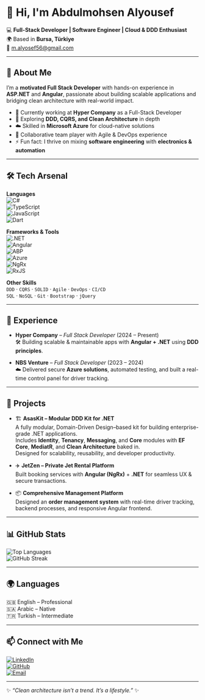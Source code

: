 <!-- Profile README for Abdulmohsen Alyousef -->

# 👋 Hi, I'm **Abdulmohsen Alyousef**  

💻 **Full-Stack Developer | Software Engineer | Cloud & DDD Enthusiast**  
🌍 Based in **Bursa, Türkiye**  
📧 [m.alyosef56@gmail.com](mailto:m.alyosef56@gmail.com)  

---

## 🚀 About Me  
I’m a **motivated Full Stack Developer** with hands-on experience in **ASP.NET** and **Angular**, passionate about building scalable applications and bridging clean architecture with real-world impact.  

- 🔭 Currently working at **Hyper Company** as a Full-Stack Developer  
- 🌱 Exploring **DDD, CQRS, and Clean Architecture** in depth  
- ☁️ Skilled in **Microsoft Azure** for cloud-native solutions  
- 🤝 Collaborative team player with Agile & DevOps experience  
- ⚡ Fun fact: I thrive on mixing **software engineering** with **electronics & automation**  

---

## 🛠️ Tech Arsenal  

**Languages**  
![C#](https://img.shields.io/badge/C%23-239120?style=for-the-badge&logo=c-sharp&logoColor=white)  
![TypeScript](https://img.shields.io/badge/TypeScript-007ACC?style=for-the-badge&logo=typescript&logoColor=white)  
![JavaScript](https://img.shields.io/badge/JavaScript-F7E017?style=for-the-badge&logo=javascript&logoColor=black)  
![Dart](https://img.shields.io/badge/Dart-0175C2?style=for-the-badge&logo=dart&logoColor=white)  

**Frameworks & Tools**  
![.NET](https://img.shields.io/badge/.NET-512BD4?style=for-the-badge&logo=dotnet&logoColor=white)  
![Angular](https://img.shields.io/badge/Angular-DD0031?style=for-the-badge&logo=angular&logoColor=white)  
![ABP](https://img.shields.io/badge/ABP_Framework-1C3D5A?style=for-the-badge&logo=dotnet&logoColor=white)  
![Azure](https://img.shields.io/badge/Azure-0089D6?style=for-the-badge&logo=microsoftazure&logoColor=white)  
![NgRx](https://img.shields.io/badge/NgRx-B7178C?style=for-the-badge&logo=ngrx&logoColor=white)  
![RxJS](https://img.shields.io/badge/RxJS-B7178C?style=for-the-badge&logo=reactivex&logoColor=white)  

**Other Skills**  
`DDD` · `CQRS` · `SOLID` · `Agile` · `DevOps` · `CI/CD`  
`SQL` · `NoSQL` · `Git` · `Bootstrap` · `jQuery`  

---

## 💼 Experience  

- **Hyper Company** – *Full Stack Developer* (2024 – Present)  
  🛠 Building scalable & maintainable apps with **Angular + .NET** using **DDD principles**.  

- **NBS Venture** – *Full Stack Developer* (2023 – 2024)  
  ☁️ Delivered secure **Azure solutions**, automated testing, and built a real-time control panel for driver tracking.  

---

## 🌟 Projects  

- 🏗 **AsasKit – Modular DDD Kit for .NET**  
  A fully modular, Domain-Driven Design–based kit for building enterprise-grade .NET applications.  
  Includes **Identity**, **Tenancy**, **Messaging**, and **Core** modules with **EF Core**, **MediatR**, and **Clean Architecture** baked in.  
  Designed for scalability, reusability, and developer productivity.  

- ✈️ **JetZen – Private Jet Rental Platform**  
  Built booking services with **Angular (NgRx)** + **.NET** for seamless UX & secure transactions.  

- 📦 **Comprehensive Management Platform**  
  Designed an **order management system** with real-time driver tracking, backend processes, and responsive Angular frontend.  

---

## 📊 GitHub Stats  

![Top Languages](https://github-readme-stats.vercel.app/api/top-langs/?username=Mohsen3-5&layout=compact&theme=tokyonight)  
![GitHub Streak](https://github-readme-streak-stats.herokuapp.com/?user=Mohsen3-5&theme=tokyonight)  

---

## 🌍 Languages  
🇬🇧 English – Professional  
🇸🇦 Arabic – Native  
🇹🇷 Turkish – Intermediate  

---

## 📫 Connect with Me  

[![LinkedIn](https://img.shields.io/badge/LinkedIn-0A66C2?style=for-the-badge&logo=linkedin&logoColor=white)](https://www.linkedin.com/in/m-alyousef/)  
[![GitHub](https://img.shields.io/badge/GitHub-181717?style=for-the-badge&logo=github&logoColor=white)](https://github.com/Mohsen3-5)  
[![Email](https://img.shields.io/badge/Email-D14836?style=for-the-badge&logo=gmail&logoColor=white)](mailto:m.alyosef56@gmail.com)  

---

✨ _“Clean architecture isn’t a trend. It’s a lifestyle.”_ ✨
